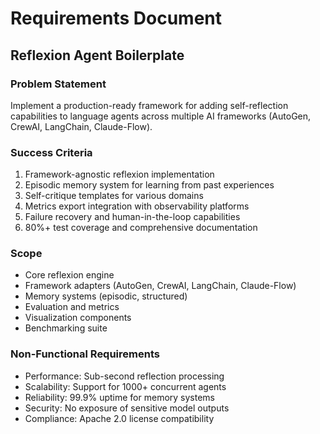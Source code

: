 # Requirements Document
## Reflexion Agent Boilerplate

### Problem Statement
Implement a production-ready framework for adding self-reflection capabilities to language agents across multiple AI frameworks (AutoGen, CrewAI, LangChain, Claude-Flow).

### Success Criteria
1. Framework-agnostic reflexion implementation
2. Episodic memory system for learning from past experiences
3. Self-critique templates for various domains
4. Metrics export integration with observability platforms
5. Failure recovery and human-in-the-loop capabilities
6. 80%+ test coverage and comprehensive documentation

### Scope
- Core reflexion engine
- Framework adapters (AutoGen, CrewAI, LangChain, Claude-Flow)
- Memory systems (episodic, structured)
- Evaluation and metrics
- Visualization components
- Benchmarking suite

### Non-Functional Requirements
- Performance: Sub-second reflection processing
- Scalability: Support for 1000+ concurrent agents
- Reliability: 99.9% uptime for memory systems
- Security: No exposure of sensitive model outputs
- Compliance: Apache 2.0 license compatibility